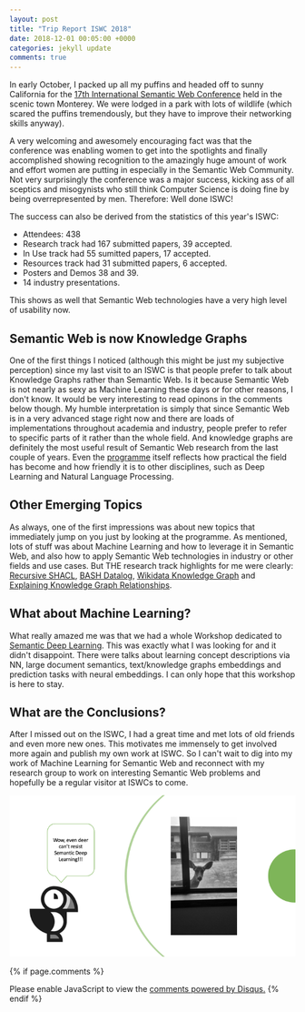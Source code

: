 ```yaml
---
layout: post
title: "Trip Report ISWC 2018"
date: 2018-12-01 00:05:00 +0000
categories: jekyll update
comments: true
---
```


In early October, I packed up all my puffins and headed off to sunny 
California for the [17th International Semantic Web Conference][ISWC] held in 
the scenic town Monterey. We were lodged in a park with lots of wildlife 
(which scared the puffins tremendously, but they have to improve their
networking skills anyway). 

A very welcoming and awesomely encouraging fact was that the conference 
was enabling women to get into the spotlights and finally accomplished 
showing recognition to the amazingly huge amount of work and effort
women are putting in especially in the Semantic Web Community. Not very 
surprisingly the conference was a major success, kicking ass of all 
sceptics and misogynists who still think Computer Science is doing fine 
by being overrepresented by men. Therefore: Well done ISWC!

The success can also be derived from the statistics of this year's ISWC:
* Attendees: 438
* Research track had 167 submitted papers, 39 accepted.
* In Use track had 55 sumitted papers, 17 accepted.
* Resources track had 31 submitted papers, 6 accepted.
* Posters and Demos 38 and 39.
* 14 industry presentations.

This shows as well that Semantic Web technologies have a very high level of usability now.

## Semantic Web is now Knowledge Graphs
One of the first things I noticed (although this might be just my subjective perception) since my last visit to an ISWC is that people prefer to talk about Knowledge Graphs rather than Semantic Web. Is it because Semantic Web is not nearly as sexy as Machine Learning these days or for other reasons, I don't know. It would be very interesting to read opinons in the comments below though. My humble interpretation is simply that since Semantic Web is in a very advanced stage right now and there are loads of implementations throughout academia and industry, people prefer to refer to specific parts of it rather than the whole field. And knowledge graphs are definitely the most useful result of Semantic Web research from the last couple of years. Even the [programme][ISWC Programme] itself reflects how practical the field has become and how friendly it is to other disciplines, such as Deep Learning and Natural Language Processing.

## Other Emerging Topics
As always, one of the first impressions was about new topics that immediately jump on you just by looking at the programme. As mentioned, lots of stuff was about Machine Learning and how to leverage it in Semantic Web, and also how to apply Semantic Web technologies in industry or other fields and use cases. But THE research track highlights for me were clearly: [Recursive SHACL][SHACL paper], [BASH Datalog][BASH Datalog paper], [Wikidata Knowledge Graph][Wikidata paper] and [Explaining Knowledge Graph Relationships][Explaining KG paper].

## What about Machine Learning?
What really amazed me was that we had a whole Workshop dedicated to [Semantic Deep Learning][DL Workshop]. This was exactly what I was looking for and it didn't disappoint. There were talks about learning concept descriptions via NN, large document semantics, text/knowledge graphs embeddings and prediction tasks with neural embeddings. I can only hope that this workshop is here to stay.

## What are the Conclusions?
After I missed out on the ISWC, I had a great time and met lots of old friends and even more new ones. This motivates me immensely to get involved more again and publish my own work at ISWC. So I can't wait to dig into my work of Machine Learning for Semantic Web and reconnect with my research group to work on interesting Semantic Web problems and hopefully be a regular visitor at ISWCs to come.

![Puffin and Deer](/images/iswc2018/room_view.png)

[ISWC]: http://iswc2018.semanticweb.org/
[ISWC Programme]: http://iswc2018.semanticweb.org/program
[SHACL paper]: http://iswc2018.semanticweb.org/sessions/semantics-and-validation-of-recursive-shacl/index.html
[BASH Datalog paper]: http://iswc2018.semanticweb.org/sessions/bash-datalog-answering-datalog-queries-with-unix-shell-commands/index.html
[Wikidata paper]: http://iswc2018.semanticweb.org/sessions/getting-the-most-out-of-wikidata-semantic-technology-usage-in-wikipedias-knowledge-graph/index.html
[Explaining KG paper]: http://iswc2018.semanticweb.org/sessions/thats-interesting-tell-me-more-finding-descriptive-support-passages-for-explaining-knowledge-graph-relationships/index.html
[DL Workshop]: https://www.dfki.de/~declerck/semdeep-4/

{% if page.comments %}
<div id="disqus_thread"></div>
<script>
/**
*  RECOMMENDED CONFIGURATION VARIABLES: EDIT AND UNCOMMENT THE SECTION BELOW TO INSERT DYNAMIC VALUES FROM YOUR PLATFORM OR CMS.
*  LEARN WHY DEFINING THESE VARIABLES IS IMPORTANT: https://disqus.com/admin/universalcode/#configuration-variables*/
/*
var disqus_config = function () {
this.page.url = PAGE_URL;  // Replace PAGE_URL with your page's canonical URL variable
this.page.identifier = PAGE_IDENTIFIER; // Replace PAGE_IDENTIFIER with your page's unique identifier variable
};
*/
(function() { // DON'T EDIT BELOW THIS LINE
var d = document, s = d.createElement('script');
s.src = 'https://bozicb-github-io.disqus.com/embed.js';
s.setAttribute('data-timestamp', +new Date());
(d.head || d.body).appendChild(s);
})();
</script>
<noscript>Please enable JavaScript to view the <a href="https://disqus.com/?ref_noscript">comments powered by Disqus.</a></noscript>
{% endif %}
